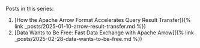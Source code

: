 <!--
{% comment %}
Licensed to the Apache Software Foundation (ASF) under one or more
contributor license agreements.  See the NOTICE file distributed with
this work for additional information regarding copyright ownership.
The ASF licenses this file to you under the Apache License, Version 2.0
(the "License"); you may not use this file except in compliance with
the License.  You may obtain a copy of the License at

http://www.apache.org/licenses/LICENSE-2.0

Unless required by applicable law or agreed to in writing, software
distributed under the License is distributed on an "AS IS" BASIS,
WITHOUT WARRANTIES OR CONDITIONS OF ANY KIND, either express or implied.
See the License for the specific language governing permissions and
limitations under the License.
{% endcomment %}
-->

Posts in this series:

1. [How the Apache Arrow Format Accelerates Query Result Transfer]({% link _posts/2025-01-10-arrow-result-transfer.md %})
1. [Data Wants to Be Free: Fast Data Exchange with Apache Arrow]({% link _posts/2025-02-28-data-wants-to-be-free.md %})
